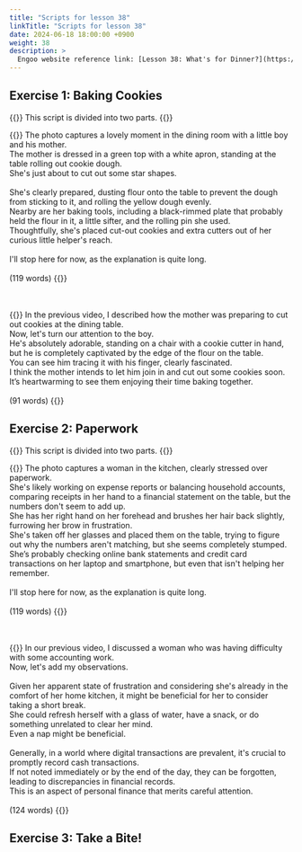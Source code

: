 ```yaml
---
title: "Scripts for lesson 38"
linkTitle: "Scripts for lesson 38"
date: 2024-06-18 18:00:00 +0900
weight: 38
description: >
  Engoo website reference link: [Lesson 38: What's for Dinner?](https://engoo.com/app/lessons/describing-pictures-intermediate-describing-pictures-whats-for-dinner/wIiOnEqjEeeU_WNppafWnw?category_id=P_HriMOnEeifo0O-yMP42w&course_id=ZZasjsOnEeiHZVOMC0VfdA)
---
```


## Exercise 1: Baking Cookies

{{<alert>}}
This script is divided into two parts.
{{</alert>}}

{{<card header="**1st script**">}}
The photo captures a lovely moment in the dining room with a little boy and his mother. <br/>
The mother is dressed in a green top with a white apron, standing at the table rolling out cookie dough.<br/>
She's just about to cut out some star shapes.<br/>
<br/>
She's clearly prepared, dusting flour onto the table to prevent the dough from sticking to it, and rolling the yellow dough evenly. <br/>
Nearby are her baking tools, including a black-rimmed plate that probably held the flour in it, a little sifter, and the rolling pin she used.<br/>
Thoughtfully, she's placed cut-out cookies and extra cutters out of her curious little helper's reach.<br/>
<br/>
I'll stop here for now, as the explanation is quite long.<br/>
<br/>
(119 words)
{{</card>}}

　

{{<card header="**2nd script**">}}
In the previous video, I described how the mother was preparing to cut out cookies at the dining table. <br/>
Now, let's turn our attention to the boy.<br/>
He's absolutely adorable, standing on a chair with a cookie cutter in hand, but he is completely captivated by the edge of the flour on the table. <br/>
You can see him tracing it with his finger, clearly fascinated.<br/>
I think the mother intends to let him join in and cut out some cookies soon. <br/>
It’s heartwarming to see them enjoying their time baking together.<br/>
<br/>
(91 words)
{{</card>}}

## Exercise 2: Paperwork

{{<alert>}}
This script is divided into two parts.
{{</alert>}}

{{<card header="**1st script**">}}
The photo captures a woman in the kitchen, clearly stressed over paperwork. <br/>
She's likely working on expense reports or balancing household accounts, comparing receipts in her hand to a financial statement on the table, but the numbers don't seem to add up. <br/>
She has her right hand on her forehead and brushes her hair back slightly, furrowing her brow in frustration. <br/>
She's taken off her glasses and placed them on the table, trying to figure out why the numbers aren't matching, but she seems completely stumped. <br/>
She’s probably checking online bank statements and credit card transactions on her laptop and smartphone, but even that isn't helping her remember. <br/>
<br/>
I'll stop here for now, as the explanation is quite long.<br/>
<br/>
(119 words)
{{</card>}}

　

{{<card header="**2nd script**">}}
In our previous video, I discussed a woman who was having difficulty with some accounting work.<br/>
Now, let's add my observations.<br/>
<br/>
Given her apparent state of frustration and considering she's already in the comfort of her home kitchen, it might be beneficial for her to consider taking a short break. <br/>
She could refresh herself with a glass of water, have a snack, or do something unrelated to clear her mind.<br/>
Even a nap might be beneficial.<br/>
<br/>
Generally, in a world where digital transactions are prevalent, it's crucial to promptly record cash transactions. <br/>
If not noted immediately or by the end of the day, they can be forgotten, leading to discrepancies in financial records. <br/>
This is an aspect of personal finance that merits careful attention.<br/>
<br/>
(124 words)
{{</card>}}


## Exercise 3: Take a Bite!


